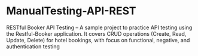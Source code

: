 # ManualTesting-API-REST
RESTful Booker API Testing – A sample project to practice API testing using the Restful-Booker application. It covers CRUD operations (Create, Read, Update, Delete) for hotel bookings, with focus on functional, negative, and authentication testing
